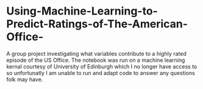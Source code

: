 # Using-Machine-Learning-to-Predict-Ratings-of-The-American-Office-

A group project investigating what variables contribute to a highly rated episode of the US Office. The notebook was run on a machine learning kernal courtesy of University of Edinburgh which I no longer have access to so unfortunatly I am unable to run and adapt code to answer any questions folk may have. 
